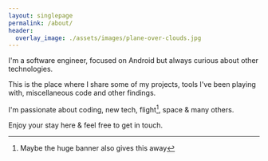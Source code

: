 ```yaml
---
layout: singlepage
permalink: /about/
header:
  overlay_image: ./assets/images/plane-over-clouds.jpg
---
```

I'm a software engineer, focused on Android but always curious about other technologies. 

This is the place where I share some of my projects, tools I've been playing with, miscellaneous code and other findings.

I'm passionate about coding, new tech, flight[^1], space & many others.

Enjoy your stay here & feel free to get in touch.

[^1]: Maybe the huge banner also gives this away